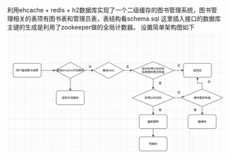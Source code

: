 利用ehcache + redis + h2数据库实现了一个二级缓存的图书管理系统，图书管理相关的表项有图书表和管理员表，表结构看schema.sql
这里插入接口的数据库主键的生成是利用了zookeeper做的全局计数器。
设置简单架构图如下
![架构图](20240712181120.png)

